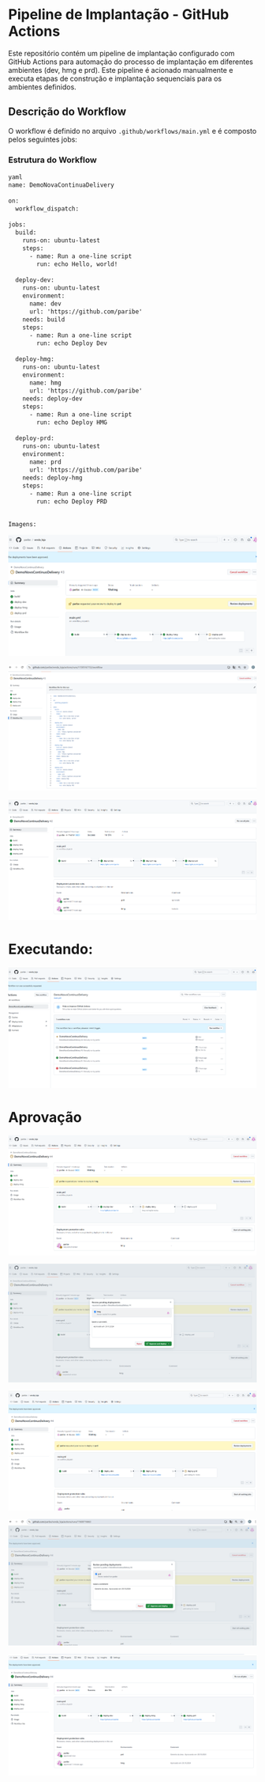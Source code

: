 # Pipeline de Implantação - GitHub Actions

Este repositório contém um pipeline de implantação configurado com GitHub Actions para automação do processo de implantação em diferentes ambientes (dev, hmg e prd). Este pipeline é acionado manualmente e executa etapas de construção e implantação sequenciais para os ambientes definidos.

## Descrição do Workflow

O workflow é definido no arquivo `.github/workflows/main.yml` e é composto pelos seguintes jobs:

### Estrutura do Workflow

```
yaml
name: DemoNovaContinuaDelivery

on:
  workflow_dispatch:

jobs:
  build:
    runs-on: ubuntu-latest
    steps:
      - name: Run a one-line script
        run: echo Hello, world!

  deploy-dev:
    runs-on: ubuntu-latest
    environment:
      name: dev
      url: 'https://github.com/paribe'
    needs: build
    steps:
      - name: Run a one-line script
        run: echo Deploy Dev

  deploy-hmg:
    runs-on: ubuntu-latest
    environment:
      name: hmg
      url: 'https://github.com/paribe'
    needs: deploy-dev
    steps:
      - name: Run a one-line script
        run: echo Deploy HMG

  deploy-prd:
    runs-on: ubuntu-latest
    environment:
      name: prd
      url: 'https://github.com/paribe'
    needs: deploy-hmg
    steps:
      - name: Run a one-line script
        run: echo Deploy PRD
    
```

    Imagens:


![alt text](image.png)

![alt text](image-1.png)

![alt text](image-2.png)

# Executando:

![alt text](image-3.png)

# Aprovação

![alt text](image-4.png)

![alt text](image-5.png)

![alt text](image-6.png)

![alt text](image-7.png)

![alt text](image-8.png)

